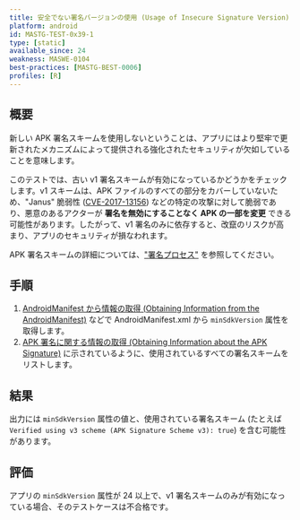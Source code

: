 ```yaml
---
title: 安全でない署名バージョンの使用 (Usage of Insecure Signature Version)
platform: android
id: MASTG-TEST-0x39-1
type: [static]
available_since: 24
weakness: MASWE-0104
best-practices: [MASTG-BEST-0006]
profiles: [R]
---
```


## 概要

新しい APK 署名スキームを使用しないということは、アプリにはより堅牢で更新されたメカニズムによって提供される強化されたセキュリティが欠如していることを意味します。

このテストでは、古い v1 署名スキームが有効になっているかどうかをチェックします。v1 スキームは、APK ファイルのすべての部分をカバーしていないため、"Janus" 脆弱性 ([CVE-2017-13156](https://nvd.nist.gov/vuln/detail/CVE-2017-13156)) などの特定の攻撃に対して脆弱であり、悪意のあるアクターが **署名を無効にすることなく APK の一部を変更** できる可能性があります。したがって、v1 署名のみに依存すると、改竄のリスクが高まり、アプリのセキュリティが損なわれます。

APK 署名スキームの詳細については、["署名プロセス"](../../../Document/0x05a-Platform-Overview.md#signing-process) を参照してください。

## 手順

1. [AndroidManifest から情報の取得 (Obtaining Information from the AndroidManifest)](../../../techniques/android/MASTG-TECH-0117.md) などで AndroidManifest.xml から `minSdkVersion` 属性を取得します。
2. [APK 署名に関する情報の取得 (Obtaining Information about the APK Signature)](../../../techniques/android/MASTG-TECH-0116.md) に示されているように、使用されているすべての署名スキームをリストします。

## 結果

出力には `minSdkVersion` 属性の値と、使用されている署名スキーム (たとえば `Verified using v3 scheme (APK Signature Scheme v3): true`) を含む可能性があります。

## 評価

アプリの `minSdkVersion` 属性が 24 以上で、v1 署名スキームのみが有効になっている場合、そのテストケースは不合格です。
